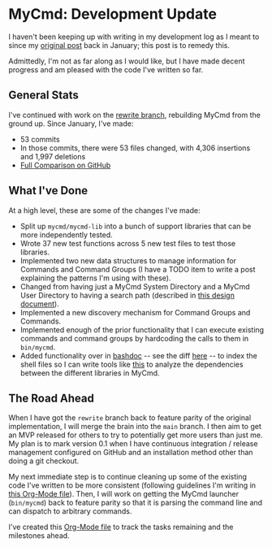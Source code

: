# MyCmd: Development Update

I haven't been keeping up with writing in my development log as I meant to since my [original post](../2024-01-20-mycmd/) back in January; this post is to remedy this.

Admittedly, I'm not as far along as I would like, but I have made decent progress and am pleased with the code I've written so far.

## General Stats

I've continued with work on the [rewrite branch](https://github.com/travisbhartwell/mycmd/tree/rewrite), rebuilding MyCmd from the ground up. Since January, I've made:

* 53 commits
* In those commits, there were 53 files changed, with 4,306 insertions and 1,997 deletions
* [Full Comparison on GitHub](https://github.com/travisbhartwell/mycmd/compare/a91255150d4a1cec03fbcf1facbcaaa3bec06005...2dc1f42a5472819a41c3843a72a5decd7fea1418)

## What I've Done

At a high level, these are some of the changes I've made:

* Split up `mycmd/mycmd-lib` into a bunch of support libraries that can be more independently tested.
* Wrote 37 new test functions across 5 new test files to test those libraries.
* Implemented two new data structures to manage information for Commands and Command Groups (I have a TODO item to write a post explaining the patterns I'm using with these).
* Changed from having just a MyCmd System Directory and a MyCmd User Directory to having a search path (described in [this design document](https://raw.githubusercontent.com/travisbhartwell/mycmd/refs/heads/rewrite/docs/mycmd-path.org)).
* Implemented a new discovery mechanism for Command Groups and Commands.
* Implemented enough of the prior functionality that I can execute existing commands and command groups by hardcoding the calls to them in `bin/mycmd`.
* Added functionality over in [bashdoc](https://github.com/travisbhartwell/bashdoc/) -- see the diff [here](https://github.com/travisbhartwell/bashdoc/compare/feccfe3fb179ba458f905c0b8c1671c3ea600762...b716db84b72ce615bf3aaff493170f8359e2f97d) -- to index the shell files so I can write tools like [this](https://github.com/travisbhartwell/mycmd/blob/rewrite/support/analyze-dependencies.py) to analyze the dependencies between the different libraries in MyCmd.

## The Road Ahead

When I have got the `rewrite` branch back to feature parity of the original implementation, I will merge the brain into the `main` branch. I then aim to get an MVP released for others to try to potentially get more users than just me. My plan is to mark version 0.1 when I have continuous integration / release management configured on GitHub and an installation method other than doing a git checkout.

My next immediate step is to continue cleaning up some of the existing code I've written to be more consistent (following guidelines I'm writing in [this Org-Mode file](https://raw.githubusercontent.com/travisbhartwell/mycmd/refs/heads/rewrite/docs/mycmd-concepts-and-conventions.org)). Then, I will work on getting the MyCmd launcher (`bin/mycmd`) back to feature parity so that it is parsing the command line and can dispatch to arbitrary commands.

I've created this [Org-Mode file](https://raw.githubusercontent.com/travisbhartwell/mycmd/refs/heads/rewrite/docs/mycmd-planning.org) to track the tasks remaining and the milestones ahead.
